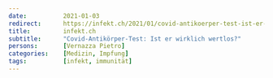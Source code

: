 ```yaml
---
date:          2021-01-03
redirect:      https://infekt.ch/2021/01/covid-antikoerper-test-ist-er-wirklich-wertlos/
title:         infekt.ch
subtitle:      "Covid-Antikörper-Test: Ist er wirklich wertlos?"
persons:       [Vernazza Pietro]
categories:    [Medizin, Impfung]
tags:          [infekt, immunität]
---
```

